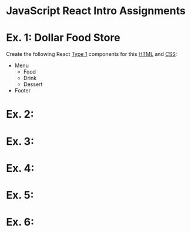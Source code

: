 # JavaScript React Intro Assignments

# Ex. 1: Dollar Food Store
Create the following React [Type 1](https://gitlab.com/mburolla/javascript-react-starter/-/blob/main/component-types.md) components for this [HTML](./src/TODO/index.html) and [CSS](./src/TODO/style.css):

- Menu
    - Food
    - Drink
    - Dessert
- Footer

# Ex. 2:

# Ex. 3:

# Ex. 4:

# Ex. 5:

# Ex. 6:
